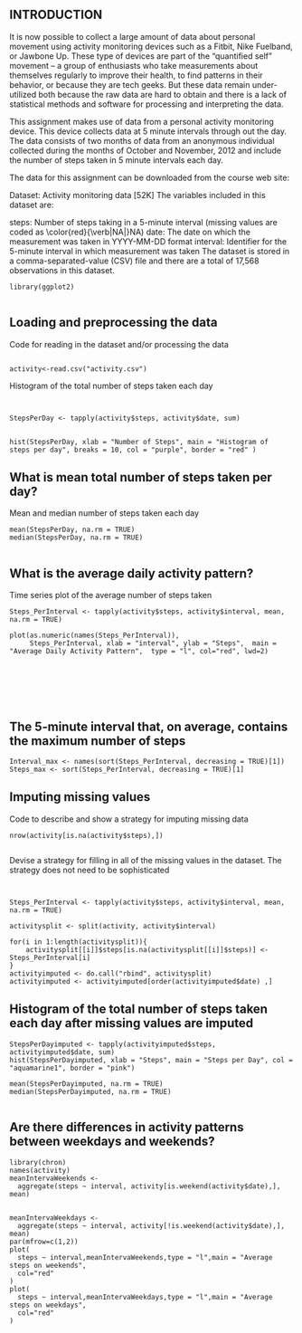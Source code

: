 

## INTRODUCTION
It is now possible to collect a large amount of data about personal movement using activity monitoring devices such as a Fitbit, Nike Fuelband, or Jawbone Up. These type of devices are part of the “quantified self” movement – a group of enthusiasts who take measurements about themselves regularly to improve their health, to find patterns in their behavior, or because they are tech geeks. But these data remain under-utilized both because the raw data are hard to obtain and there is a lack of statistical methods and software for processing and interpreting the data.

This assignment makes use of data from a personal activity monitoring device. This device collects data at 5 minute intervals through out the day. The data consists of two months of data from an anonymous individual collected during the months of October and November, 2012 and include the number of steps taken in 5 minute intervals each day.

The data for this assignment can be downloaded from the course web site:

Dataset: Activity monitoring data [52K]
The variables included in this dataset are:

steps: Number of steps taking in a 5-minute interval (missing values are coded as \color{red}{\verb|NA|}NA)
date: The date on which the measurement was taken in YYYY-MM-DD format
interval: Identifier for the 5-minute interval in which measurement was taken
The dataset is stored in a comma-separated-value (CSV) file and there are a total of 17,568 observations in this dataset.

```
library(ggplot2)


```

## Loading and preprocessing the data
Code for reading in the dataset and/or processing the data

```

activity<-read.csv("activity.csv")

```


Histogram of the total number of steps taken each day
```


StepsPerDay <- tapply(activity$steps, activity$date, sum)


hist(StepsPerDay, xlab = "Number of Steps", main = "Histogram of  steps per day", breaks = 10, col = "purple", border = "red" )
```



## What is mean total number of steps taken per day?

Mean and median number of steps taken each day


```
mean(StepsPerDay, na.rm = TRUE)
median(StepsPerDay, na.rm = TRUE)


```




## What is the average daily activity pattern?

Time series plot of the average number of steps taken

```
Steps_PerInterval <- tapply(activity$steps, activity$interval, mean, na.rm = TRUE)

plot(as.numeric(names(Steps_PerInterval)), 
     Steps_PerInterval, xlab = "interval", ylab = "Steps",  main = "Average Daily Activity Pattern",  type = "l", col="red", lwd=2)







```





## The 5-minute interval that, on average, contains the maximum number of steps



```
Interval_max <- names(sort(Steps_PerInterval, decreasing = TRUE)[1])
Steps_max <- sort(Steps_PerInterval, decreasing = TRUE)[1]
```


## Imputing missing values
Code to describe and show a strategy for imputing missing data

```
nrow(activity[is.na(activity$steps),])


```

Devise a strategy for filling in all of the missing values in the dataset. The strategy does not need to be sophisticated



```


Steps_PerInterval <- tapply(activity$steps, activity$interval, mean, na.rm = TRUE)

activitysplit <- split(activity, activity$interval)

for(i in 1:length(activitysplit)){
    activitysplit[[i]]$steps[is.na(activitysplit[[i]]$steps)] <- Steps_PerInterval[i]
}
activityimputed <- do.call("rbind", activitysplit)
activityimputed <- activityimputed[order(activityimputed$date) ,]
```



##   Histogram of the total number of steps taken each day after missing values are imputed

```
StepsPerDayimputed <- tapply(activityimputed$steps, activityimputed$date, sum)
hist(StepsPerDayimputed, xlab = "Steps", main = "Steps per Day", col = "aquamarine1", border = "pink")

```

```
mean(StepsPerDayimputed, na.rm = TRUE)
median(StepsPerDayimputed, na.rm = TRUE)


```


## Are there differences in activity patterns between weekdays and weekends?


```
library(chron)
names(activity)
meanIntervaWeekends <-
  aggregate(steps ~ interval, activity[is.weekend(activity$date),], mean)


meanIntervaWeekdays <-
  aggregate(steps ~ interval, activity[!is.weekend(activity$date),], mean)
par(mfrow=c(1,2))
plot(
  steps ~ interval,meanIntervaWeekends,type = "l",main = "Average steps on weekends",
  col="red"
)
plot(
  steps ~ interval,meanIntervaWeekdays,type = "l",main = "Average steps on weekdays",
  col="red"
)

```










